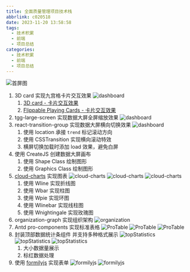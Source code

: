 ```yaml
---
title: 全面质量管理项目技术栈
abbrlink: c020518
date: 2023-11-20 13:58:58
tags:
  - 技术积累
  - 前端
  - 项目总结
categories:
  - 技术积累
  - 前端
  - 项目总结
---
```


![首屏图](https://z1.ax1x.com/2023/09/26/pP7vjVU.png)

<!-- more -->

1. 3D card 实现九宫格卡片交互效果
   ![dashboard](https://z1.ax1x.com/2023/09/26/pP7vjVU.png)
   1. [3D card - 卡片交互效果](https://codepen.io/robin-dela/pen/jVddbq)
   2. [Flippable Playing Cards - 卡片交互效果](https://codepen.io/smpnjn/pen/qBVPvpZ)
2. tgg-large-screen 实现数据大屏全屏缩放效果
   ![dashboard](https://z1.ax1x.com/2023/11/23/pidjaVO.png)
3. react-transition-group 实现数据大屏横向切换效果
   ![dashboard](https://z1.ax1x.com/2023/11/23/pidjNqK.png)
   1. 使用 location 承接 `trend` 标记滚动方向
   2. 使用 CSSTransition 实现横向滚动特效
   3. 横屏切换加载时添加 load 效果，避免白屏
4. 使用 CreateJS 创建数据大屏画布
   1. 使用 Shape Class 绘制图形
   2. 使用 Graphics Class 绘制图形
5. [cloud-charts](https://cloud-charts.gitee.io/example/Recommendation) 实现图表
   ![cloud-charts](https://z1.ax1x.com/2023/11/23/pidblee.png)
   ![cloud-charts](https://z1.ax1x.com/2023/11/23/pidbUQf.png)
   ![cloud-charts](https://z1.ax1x.com/2023/11/23/pidbay8.png)
   1. 使用 Wline 实现折线图
   2. 使用 Wbar 实现柱图
   3. 使用 Wpie 实现环图
   4. 使用 Wlinebar 实现线柱图
   5. 使用 Wnightingale 实现玫瑰图
6. organization-graph 实现组织架构
   ![organization](https://z1.ax1x.com/2023/11/23/pidb1dH.png)
7. Antd pro-components 实现标准表格
   ![ProTable](https://z1.ax1x.com/2023/11/23/pidbJJI.png)
   ![ProTable](https://z1.ax1x.com/2023/11/23/pidjBPH.png)
   ![ProTable](https://z1.ax1x.com/2023/11/23/pidjwIe.png)
8. 封装顶部数据统计条组件 并支持多种格式展示
   ![topStatistics](https://z1.ax1x.com/2023/11/23/pidbGFA.png)
   ![topStatistics](https://z1.ax1x.com/2023/11/23/pidbNSP.png)
   ![topStatistics](https://z1.ax1x.com/2023/11/23/pidjDGd.png)
   1. 大小数据量展示
   2. 标红数据处理
9. 使用 [formilyjs](https://designable-antd.formilyjs.org/) 实现表单
   ![formilyjs](https://z1.ax1x.com/2023/11/23/pidbYWt.png)
   ![formilyjs](https://z1.ax1x.com/2023/11/23/pidjrRA.png)
